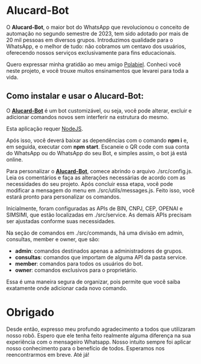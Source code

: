 # Alucard-Bot

O **Alucard-Bot**, o maior bot do WhatsApp que revolucionou o conceito de automação no segundo semestre de 2023, tem sido adotado por mais de 20 mil pessoas em diversos grupos. Introduzimos qualidade para o WhatsApp, e o melhor de tudo: não cobramos um centavo dos usuários, oferecendo nossos serviços exclusivamente para fins educacionais.

Quero expressar minha gratidão ao meu amigo [Polabiel](https://github.com/Polabiel/). Conheci você neste projeto, e você trouxe muitos ensinamentos que levarei para toda a vida.

## Como instalar e usar o Alucard-Bot:

O [**Alucard-Bot**](https://github.com/rickoproprio/alucard) é um bot customizável, ou seja, você pode alterar, excluir e adicionar comandos novos sem interferir na estrutura do mesmo.

Esta aplicação requer [NodeJS](https://nodejs.org/).

Após isso, você deverá baixar as dependências com o comando **npm i** e, em seguida, executar com **npm start**. Escaneie o QR code com sua conta do WhatsApp ou do WhatsApp do seu Bot, e simples assim, o bot já está online.

Para personalizar o [**Alucard-Bot**](https://github.com/rickoproprio/alucard), comece abrindo o arquivo ./src/config.js. Leia os comentários e faça as alterações necessárias de acordo com as necessidades do seu projeto. Após concluir essa etapa, você pode modificar a mensagem do menu em ./src/utils/messages.js. Feito isso, você estará pronto para personalizar os comandos.

Inicialmente, foram configuradas as APIs de BIN, CNPJ, CEP, OPENAI e SIMSIMI, que estão localizadas em ./src/service. As demais APIs precisam ser ajustadas conforme suas necessidades.

Na seção de comandos em ./src/commands, há uma divisão em admin, consultas, member e owner, que são:
- **admin**: comandos destinados apenas a administradores de grupos.
- **consultas**: comandos que importam de alguma API da pasta service.
- **member**: comandos para todos os usuários do bot.
- **owner**: comandos exclusivos para o proprietário.

Essa é uma maneira segura de organizar, pois permite que você saiba exatamente onde adicionar cada novo comando.

# Obrigado

Desde então, expresso meu profundo agradecimento a todos que utilizaram nosso robô. Espero que ele tenha feito realmente alguma diferença na sua experiência com o mensageiro Whatsapp. Nosso intuito sempre foi aplicar nosso conhecimento para o benefício de todos. Esperamos nos reencontrarmos em breve. Até já!
